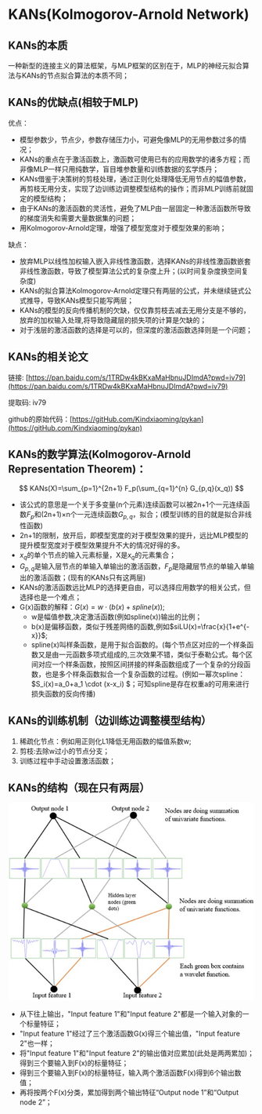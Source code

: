 # KANs(Kolmogorov-Arnold Network)

## KANs的本质

一种新型的连接主义的算法框架，与MLP框架的区别在于，MLP的神经元拟合算法与KANs的节点拟合算法的本质不同；

## KANs的优缺点(相较于MLP)

优点：

- 模型参数少，节点少，参数存储压力小，可避免像MLP的无用参数过多的情况；
- KANs的重点在于激活函数上，激函数可使用已有的应用数学的诸多方程；而非像MLP一样只用纯数学，盲目堆参数量和训练数据的玄学炼丹；
- KANs借鉴于决策树的剪枝处理，通过正则化处理降低无用节点的幅值参数，再剪枝无用分支，实现了边训练边调整模型结构的操作；而非MLP训练前就固定的模型结构；
- 由于KANs的激活函数的灵活性，避免了MLP由一层固定一种激活函数所导致的梯度消失和需要大量数据集的问题；
- 用Kolmogorov-Arnold定理，增强了模型宽度对于模型效果的影响；

缺点：

- 放弃MLP以线性加权输入嵌入非线性激函数，选择KANs的非线性激函数嵌套非线性激函数，导致了模型算法公式的复杂度上升；(以时间复杂度换空间复杂度)
- KANs的拟合算法Kolmogorov-Arnold定理只有两层的公式，并未继续链式公式推导，导致KANs模型只能写两层；
- KANs的模型的反向传播机制的欠缺，仅仅靠剪枝去减去无用分支是不够的，放弃的加权输入处理,将导致隐藏层的损失项的计算是欠缺的；
- 对于浅层的激活函数的选择是可以的，但深度的激活函数选择则是一个问题；

## KANs的相关论文

链接: [https://pan.baidu.com/s/1TRDw4kBKxaMaHbnuJDImdA?pwd=iv79](https://pan.baidu.com/s/1TRDw4kBKxaMaHbnuJDImdA?pwd=iv79)

提取码: iv79

github的原始代码：[https://gitHub.com/Kindxiaoming/pykan](https://gitHub.com/Kindxiaoming/pykan)

## KANs的数学算法(Kolmogorov-Arnold Representation Theorem)：

$$
KANs(X)=\sum_{p=1}^{2n+1} F_p(\sum_{q=1}^{n} G_{p,q}(x_q))
$$

- 该公式的意思是一个关于多变量(n个元素)连续函数可以被2n+1个一元连续函数$F_p$和(2n+1)×n个一元连续函数$G_{p,q}$，拟合；(模型训练的目的就是拟合非线性函数)
- 2n+1的限制，放开后，即模型宽度的对于模型效果的提升，远比MLP模型的提升模型宽度对于模型效果提升不大的情况好得的多。
- $x_q$的单个节点的输入元素标量，X是$x_q$的元素集合；
- $G_{p,q}$是输入层节点的单输入单输出的激活函数，$F_p$是隐藏层节点的单输入单输出的激活函数；(现有的KANs只有这两层)
- KANs的激活函数远比MLP的选择更自由，可以选择应用数学的相关公式，但选择也是一个难点；
- G(x)函数的解释：$G(x) = w \cdot (b(x)+spline(x))$;
  - w是幅值参数,决定激活函数(例如spline(x))输出的比例；
  - b(x)是偏移函数，类似于残差网络的函数,例如$siLU(x)=\frac{x}{1+e^{-x}}$;
  - spline(x)叫样条函数，是用于拟合函数的。(每个节点区对应的一个样条函数又是由一元函数多项式组成的,三次效果不错，类似于泰勒公式。每个区间对应一个样条函数，按照区间拼接的样条函数组成了一个复杂的分段函数，也是多个样条函数拟合一个复杂函数的过程。(例如一幂次spline：$S_i(x)=a_0+a_1 \cdot (x-x_i) $；可知spline是存在权重a的可用来进行损失函数的反向传播)

## KANs的训练机制（边训练边调整模型结构）

1. 稀疏化节点：例如用正则化L1降低无用函数的幅值系数w;
2. 剪枝:去除w过小的节点分支；
3. 训练过程中手动设置激活函数；

## KANs的结构（现在只有两层）

![KANs的示例](../assets/KANs的示例.png)

- 从下往上输出，"Input feature 1"和"Input feature 2"都是一个输入对象的一个标量特征；
- "Input feature 1"经过了三个激活函数G(x)得三个输出值，"Input feature 2"也一样；
- 将"Input feature 1"和"Input feature 2"的输出值对应累加(此处是两两累加)；得到三个要输入到F(x)的标量特征；
- 得到三个要输入到F(x)的标量特征，输入两个激活函数F(x)得到6个输出数值；
- 再将按两个F(x)分类，累加得到两个输出特征“Output node 1”和“Output node 2”；

